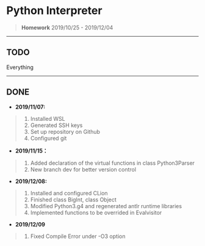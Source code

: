 # Python Interpreter

> **Homework** 2019/10/25 - 2019/12/04
---

## TODO

Everything

---

## DONE

* **2019/11/07:**

> 1. Installed WSL
> 2. Generated SSH keys
> 3. Set up repository on Github
> 4. Configured git

* **2019/11/15：**

> 1. Added declaration of the virtual functions in class Python3Parser
> 2. New branch dev for better version control

* **2019/12/08:**

> 1. Installed and configured CLion
> 2. Finished class BigInt, class Object
> 3. Modified Python3.g4 and regenerated antlr runtime libraries
> 4. Implemented functions to be overrided in Evalvisitor

* **2019/12/09**

> 1. Fixed Compile Error under -O3 option
>
